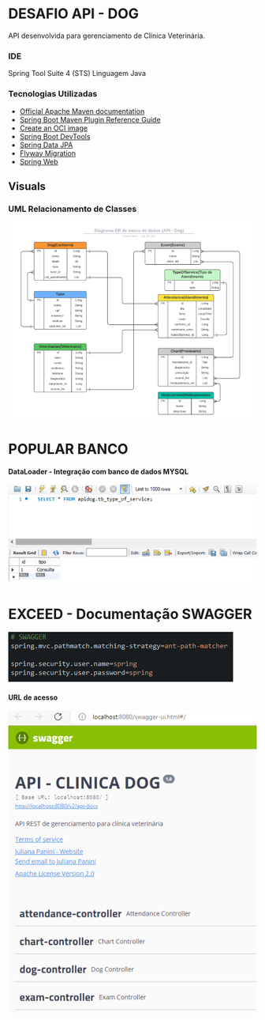 # DESAFIO API - DOG
API desenvolvida para gerenciamento de Clínica Veterinária.

### IDE 
Spring Tool Suite 4 (STS)
Linguagem Java

### Tecnologias Utilizadas

* [Official Apache Maven documentation](https://maven.apache.org/guides/index.html)
* [Spring Boot Maven Plugin Reference Guide](https://docs.spring.io/spring-boot/docs/2.7.1/maven-plugin/reference/html/)
* [Create an OCI image](https://docs.spring.io/spring-boot/docs/2.7.1/maven-plugin/reference/html/#build-image)
* [Spring Boot DevTools](https://docs.spring.io/spring-boot/docs/2.7.1/reference/htmlsingle/#using.devtools)
* [Spring Data JPA](https://docs.spring.io/spring-boot/docs/2.7.1/reference/htmlsingle/#data.sql.jpa-and-spring-data)
* [Flyway Migration](https://docs.spring.io/spring-boot/docs/2.7.1/reference/htmlsingle/#howto.data-initialization.migration-tool.flyway)
* [Spring Web](https://docs.spring.io/spring-boot/docs/2.7.1/reference/htmlsingle/#web)

## Visuals
### UML Relacionamento de Classes 
![UML Relacionamento de Classes](docs/UML.png?raw=true "UML Relacionamento")

# POPULAR BANCO
#### DataLoader - Integração com banco de dados MYSQL
![UML Relacionamento de Classes](docs/databaseint.png?raw=true "UML Relacionamento")

# EXCEED - Documentação SWAGGER
![UML Relacionamento de Classes](docs/swagger1.png?raw=true "UML Relacionamento")

#### URL de acesso
![UML Relacionamento de Classes](docs/swagger2.png?raw=true "UML Relacionamento")





